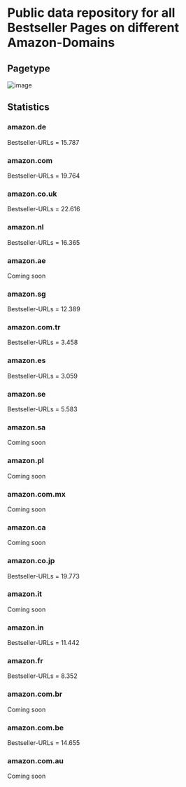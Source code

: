 # Public data repository for all Bestseller Pages on different Amazon-Domains

## Pagetype

![image](https://github.com/dschmeh/amazon-bestseller-urls/assets/22255224/bdd68319-68a9-4c85-9b61-855fd2543cd3)

## Statistics

### amazon.de
Bestseller-URLs = 15.787

### amazon.com
Bestseller-URLs = 19.764

### amazon.co.uk
Bestseller-URLs = 22.616

### amazon.nl
Bestseller-URLs = 16.365

### amazon.ae
Coming soon

### amazon.sg
Bestseller-URLs = 12.389

### amazon.com.tr
Bestseller-URLs = 3.458

### amazon.es
Bestseller-URLs = 3.059

### amazon.se
Bestseller-URLs = 5.583

### amazon.sa
Coming soon

### amazon.pl
Coming soon

### amazon.com.mx
Coming soon

### amazon.ca
Coming soon

### amazon.co.jp
Bestseller-URLs = 19.773

### amazon.it
Coming soon

### amazon.in
Bestseller-URLs = 11.442

### amazon.fr
Bestseller-URLs = 8.352

### amazon.com.br
Coming soon

### amazon.com.be
Bestseller-URLs = 14.655

### amazon.com.au
Coming soon
